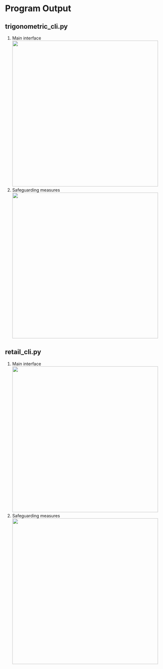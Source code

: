 # Program Output

## trigonometric_cli.py

1. Main interface<br><img src="https://github.com/hendraanggrian/IIT-ITM513/raw/assets/assignments/hw2/screenshot1_1.png" width="480">
2. Safeguarding measures<br><img src="https://github.com/hendraanggrian/IIT-ITM513/raw/assets/assignments/hw2/screenshot1_2.png" width="480">

<div style="page-break-after: always;"></div>

## retail_cli.py

1. Main interface<br><img src="https://github.com/hendraanggrian/IIT-ITM513/raw/assets/assignments/hw2/screenshot2_1.png" width="480">
2. Safeguarding measures<br><img src="https://github.com/hendraanggrian/IIT-ITM513/raw/assets/assignments/hw2/screenshot2_2.png" width="480">
